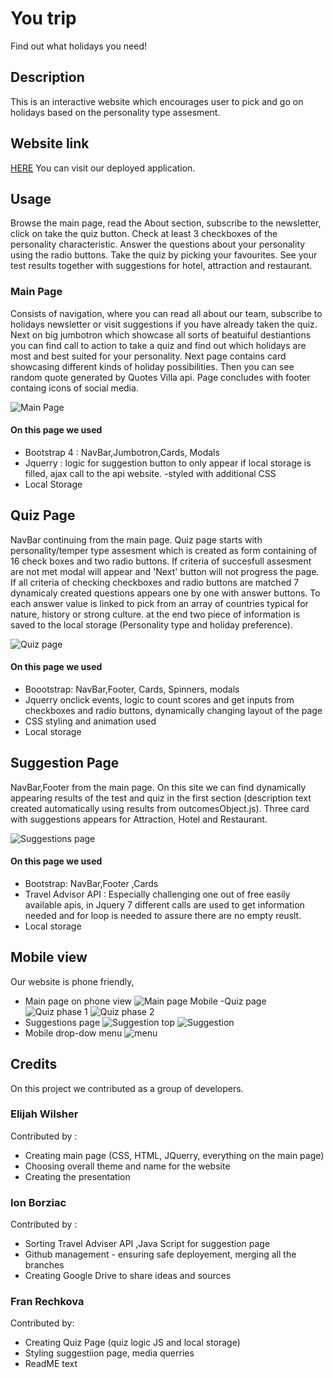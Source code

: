 # You trip
Find out what holidays you need!

## Description

This is an interactive website which encourages user to pick and go on holidays based on the personality type assesment.
## Website link
[HERE](url) You can visit our deployed application.

## Usage
Browse the main page, read the About section, subscribe to the newsletter, click on take the quiz button.
Check at least 3 checkboxes of the personality characteristic. Answer the questions about your personality using the radio buttons. Take the quiz by picking your favourites. See your test results together with suggestions for hotel, attraction and restaurant. 
 
### Main Page
Consists of navigation, where you can read all about our team, subscribe to holidays newsletter or visit suggestions if you have already taken the quiz.
Next on big jumbotron which showcase all sorts of beatuiful destiantions you can find call to action to take a quiz and find out which holidays are most and best suited for your personality.
Next page contains card showcasing different kinds of holiday possibilities.
Then you can see random quote generated by Quotes Villa api.
Page concludes with footer containg icons of social media.

![Main Page](/assets/images/demo-images/home-page-demo.png)

#### On this page we used 
- Bootstrap 4 : NavBar,Jumbotron,Cards, Modals
- Jquerry : logic for suggestion button to only appear if local storage is filled, ajax call to the api website.
-styled with additional CSS
- Local Storage
## Quiz Page
NavBar continuing from the main page.
Quiz page starts with personality/temper type assesment which is created as form containing of 16 check boxes and two radio buttons. If criteria of succesfull assesment are not met modal will appear and 'Next' button will not progress the page. If all criteria of checking checkboxes and radio buttons are matched 7 dynamicaly created questions appears one by one with answer buttons. To each answer value is linked to pick from an array of countries typical for nature, history or strong culture.
at the end two piece of information is saved to the local storage (Personality type and holiday preference).

![Quiz page](/assets/images/demo-images/quiz-page-demo.png)

#### On this page we used
- Boootstrap: NavBar,Footer, Cards, Spinners, modals
- Jquerry onclick events, logic to count scores and get inputs from checkboxes and radio buttons, dynamically changing layout of the page
- CSS styling and animation used
- Local storage
## Suggestion Page
NavBar,Footer from the main page.
On this site we can find dynamically appearing results of the test and quiz in the first section (description text created automatically using results from outcomesObject.js). Three card with suggestions appears for Attraction, Hotel and Restaurant.

![Suggestions page](/assets/images/demo-images/suggestions-page-demo.png)

#### On this page we used
- Bootstrap: NavBar,Footer ,Cards
- Travel Advisor API : Especially challenging one out of free easily available apis, in Jquery 7 different calls are used to get information needed and for loop is needed to assure there are no empty reuslt.
- Local storage  

## Mobile view
Our website is phone friendly,
- Main page on phone view
![Main page Mobile](assets/images/demo-images/main-mobile.jpg)
-Quiz page
![Quiz phase 1](assets/images/demo-images/test-mobile.jpg)
![Quiz phase 2](assets/images/demo-images/quiz-mobile.jpg)
- Suggestions page
![Suggestion top](assets/images/demo-images/results-mobile.jpg)
![Suggestion](assets/images/demo-images/suggestion-mobile.jpg)
- Mobile drop-dow menu
![menu](assets/images/demo-images/drop-down-menu.jpg)
## Credits
On this project we contributed as a group of developers.
### Elijah Wilsher
Contributed by :
- Creating main page (CSS, HTML, JQuerry, everything on the main page)
- Choosing overall theme and name for the website
- Creating the presentation
### Ion Borziac
Contributed by :
- Sorting Travel Adviser API ,Java Script for suggestion page
- Github management - ensuring safe deployement, merging all the branches
- Creating Google Drive to share ideas and sources
### Fran Rechkova
Contributed by:
- Creating Quiz Page (quiz logic JS and local storage)
- Styling suggestiion page, media querries
- ReadME text


